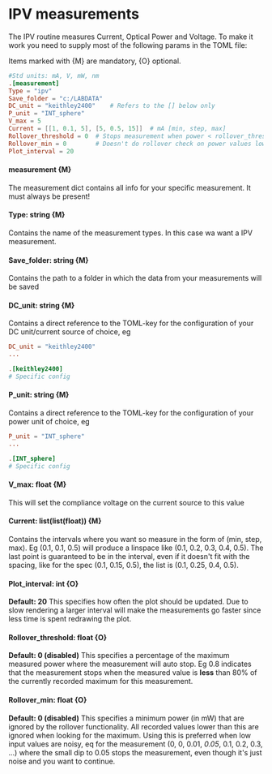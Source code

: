 # IPV measurements
The IPV routine measures Current, Optical Power and Voltage. To make it work you need to supply most of the following params in the TOML file:

Items marked with {M} are mandatory, {O} optional.


```toml
#Std units: mA, V, mW, nm
.[measurement]
Type = "ipv"
Save_folder = "c:/LABDATA"
DC_unit = "keithley2400"    # Refers to the [] below only
P_unit = "INT_sphere"
V_max = 5
Current = [[1, 0.1, 5], [5, 0.5, 15]]  # mA [min, step, max]
Rollover_threshold = 0  # Stops measurement when power < rollover_threshold * maxpower
Rollover_min = 0        # Doesn't do rollover check on power values lower than this
Plot_interval = 20
```
#### measurement {M}
The measurement dict contains all info for your specific measurement. It must always be present!

#### Type: string {M}
Contains the name of the measurement types. In this case wa want a IPV measurement.

#### Save_folder: string {M}
Contains the path to a folder in which the data from your measurements will be saved

#### DC_unit: string {M}
Contains a direct reference to the TOML-key for the configuration of your DC unit/current source of choice, eg
``` toml
DC_unit = "keithley2400"
...

.[keithley2400]
# Specific config
```

#### P_unit: string {M}
Contains a direct reference to the TOML-key for the configuration of your power unit of choice, eg
``` toml
P_unit = "INT_sphere"
...

.[INT_sphere]
# Specific config
```

#### V_max: float {M}
This will set the compliance voltage on the current source to this value

#### Current: list(list(float)) {M}
Contains the intervals where you want so measure in the form of (min, step, max). Eg (0.1, 0.1, 0.5) will produce a linspace like (0.1, 0.2, 0.3, 0.4, 0.5). The last point is guaranteed to be in the interval, even if it doesn't fit with the spacing, like for the spec (0.1, 0.15, 0.5), the list is (0.1, 0.25, 0.4, 0.5).

#### Plot_interval: int {O}
**Default: 20**
This specifies how often the plot should be updated. Due to slow rendering a larger interval will make the measurements go faster since less time is spent redrawing the plot.

#### Rollover_threshold: float {O}
**Default: 0 (disabled)**
This specifies a percentage of the maximum measured power where the measurement will auto stop. Eg 0.8 indicates that the measurement stops when the measured value is **less** than 80% of the currently recorded maximum for this measurement. 

#### Rollover_min: float {O}
**Default: 0 (disabled)**
This specifies a minimum power (in mW) that are ignored by the rollover functionality. All recorded values lower than this are ignored when looking for the maximum. Using this is preferred when low input values are noisy, eq for the measurement (0, 0, 0.01, *0.05*, 0.1, 0.2, 0.3, ...) where the small dip to 0.05 stops the measurement, even though it's just noise and you want to continue.